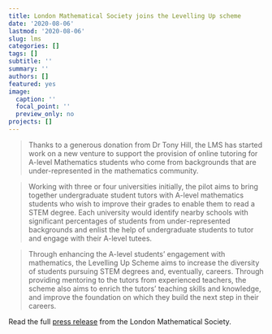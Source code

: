 ```yaml
---
title: London Mathematical Society joins the Levelling Up scheme
date: '2020-08-06'
lastmod: '2020-08-06'
slug: lms
categories: []
tags: []
subtitle: ''
summary: ''
authors: []
featured: yes
image:
  caption: ''
  focal_point: ''
  preview_only: no
projects: []
---
```


> Thanks to a generous donation from Dr Tony Hill, the LMS has started work on a new venture to support the provision of online tutoring for A-level Mathematics students who come from backgrounds that are under-represented in the mathematics community. 

<!--more-->

> Working with three or four universities initially, the pilot aims to bring together undergraduate student tutors with A-level mathematics students who wish to improve their grades to enable them to read a STEM degree. Each university would identify nearby schools with significant percentages of students from under-represented backgrounds and enlist the help of undergraduate students to tutor and engage with their A-level tutees.

> Through enhancing the A-level students’ engagement with mathematics, the Levelling Up Scheme aims to increase the diversity of students pursuing STEM degrees and, eventually, careers. Through providing mentoring to the tutors from experienced teachers, the scheme also aims to enrich the tutors’ teaching skills and knowledge, and improve the foundation on which they build the next step in their careers.

Read the full [press release](https://www.lms.ac.uk/news-entry/06082020-1524/levelling-scheme) from the London Mathematical Society.
